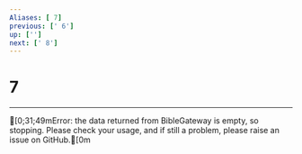 ```yaml
---
Aliases: [ 7]
previous: [' 6']
up: ['']
next: [' 8']
---
```

# 7

***
[0;31;49mError: the data returned from BibleGateway is empty, so stopping. Please check your usage, and if still a problem, please raise an issue on GitHub.[0m
